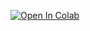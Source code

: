 [![Open In Colab](https://colab.research.google.com/assets/colab-badge.svg)](https://colab.research.google.com/[github/blob/chloejeannin/YOLOBee/example_notebooks/beesdetection.ipynb](https://github.com/chloejeannin/YOLOBee/blob/main/notebook/beesdetection.ipynb))
